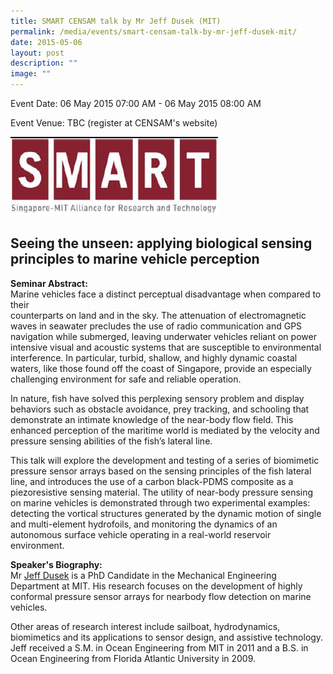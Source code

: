 ```yaml
---
title: SMART CENSAM talk by Mr Jeff Dusek (MIT)
permalink: /media/events/smart-censam-talk-by-mr-jeff-dusek-mit/
date: 2015-05-06
layout: post
description: ""
image: ""
---
```


  
Event Date: 06 May 2015 07:00 AM - 06 May 2015 08:00 AM

Event Venue: TBC (register at CENSAM&#39;s website)

![](/images/Events/Jeff.png)

**Seeing the unseen: applying biological sensing principles to marine vehicle perception**
------------------------------------------------------------------------------------------

**Seminar Abstract:**  
Marine vehicles face a distinct perceptual disadvantage when compared to their  
counterparts on land and in the sky. The attenuation of electromagnetic waves in seawater precludes the use of radio communication and GPS navigation while submerged, leaving underwater vehicles reliant on power intensive visual and acoustic systems that are susceptible to environmental interference. In particular, turbid, shallow, and highly dynamic coastal waters, like those found off the coast of Singapore, provide an especially challenging environment for safe and reliable operation.  
  
In nature, fish have solved this perplexing sensory problem and display behaviors such as obstacle avoidance, prey tracking, and schooling that demonstrate an intimate knowledge of the near-body flow field. This enhanced perception of the maritime world is mediated by the velocity and pressure sensing abilities of the fish’s lateral line.  
  
This talk will explore the development and testing of a series of biomimetic pressure sensor arrays based on the sensing principles of the fish lateral line, and introduces the use of a carbon black-PDMS composite as a piezoresistive sensing material. The utility of near-body pressure sensing on marine vehicles is demonstrated through two experimental examples: detecting the vortical structures generated by the dynamic motion of single and multi-element hydrofoils, and monitoring the dynamics of an autonomous surface vehicle operating in a real-world reservoir environment.  
  
**Speaker's Biography:**  
Mr [Jeff Dusek](https://jeffdusek.mit.edu/) is a PhD Candidate in the Mechanical Engineering Department at MIT. His research focuses on the development of highly conformal pressure sensor arrays for nearbody flow detection on marine vehicles.  
  
Other areas of research interest include sailboat, hydrodynamics, biomimetics and its applications to sensor design, and assistive technology. Jeff received a S.M. in Ocean Engineering from MIT in 2011 and a B.S. in Ocean Engineering from Florida Atlantic University in 2009.
